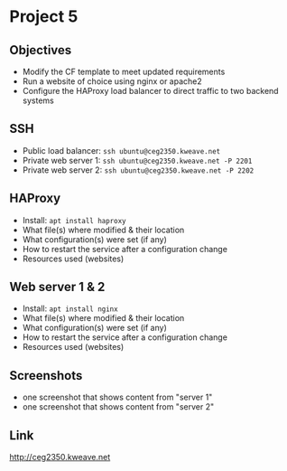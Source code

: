 # Project 5

## Objectives

- Modify the CF template to meet updated requirements
- Run a website of choice using nginx or apache2
- Configure the HAProxy load balancer to direct traffic to two backend systems

## SSH

- Public load balancer: `ssh ubuntu@ceg2350.kweave.net`
- Private web server 1: `ssh ubuntu@ceg2350.kweave.net -P 2201`
- Private web server 2: `ssh ubuntu@ceg2350.kweave.net -P 2202`

## HAProxy

- Install: `apt install haproxy`
- What file(s) where modified & their location
- What configuration(s) were set (if any)
- How to restart the service after a configuration change
- Resources used (websites)

## Web server 1 & 2

- Install: `apt install nginx`
- What file(s) where modified & their location
- What configuration(s) were set (if any)
- How to restart the service after a configuration change
- Resources used (websites)

## Screenshots

- one screenshot that shows content from "server 1"
- one screenshot that shows content from "server 2"

## Link

http://ceg2350.kweave.net
